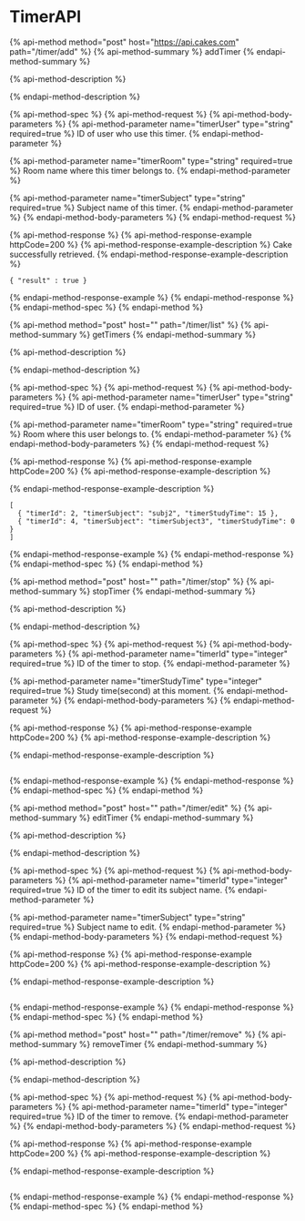 # TimerAPI

{% api-method method="post" host="https://api.cakes.com" path="/timer/add" %}
{% api-method-summary %}
addTimer
{% endapi-method-summary %}

{% api-method-description %}

{% endapi-method-description %}

{% api-method-spec %}
{% api-method-request %}
{% api-method-body-parameters %}
{% api-method-parameter name="timerUser" type="string" required=true %}
ID of user who use this timer.
{% endapi-method-parameter %}

{% api-method-parameter name="timerRoom" type="string" required=true %}
Room name where this timer belongs to.
{% endapi-method-parameter %}

{% api-method-parameter name="timerSubject" type="string" required=true %}
Subject name of this timer.
{% endapi-method-parameter %}
{% endapi-method-body-parameters %}
{% endapi-method-request %}

{% api-method-response %}
{% api-method-response-example httpCode=200 %}
{% api-method-response-example-description %}
Cake successfully retrieved.
{% endapi-method-response-example-description %}

```
{ "result" : true }
```
{% endapi-method-response-example %}
{% endapi-method-response %}
{% endapi-method-spec %}
{% endapi-method %}

{% api-method method="post" host="" path="/timer/list" %}
{% api-method-summary %}
getTimers
{% endapi-method-summary %}

{% api-method-description %}

{% endapi-method-description %}

{% api-method-spec %}
{% api-method-request %}
{% api-method-body-parameters %}
{% api-method-parameter name="timerUser" type="string" required=true %}
ID of user.
{% endapi-method-parameter %}

{% api-method-parameter name="timerRoom" type="string" required=true %}
Room where this user belongs to.
{% endapi-method-parameter %}
{% endapi-method-body-parameters %}
{% endapi-method-request %}

{% api-method-response %}
{% api-method-response-example httpCode=200 %}
{% api-method-response-example-description %}

{% endapi-method-response-example-description %}

```
[
  { "timerId": 2, "timerSubject": "subj2", "timerStudyTime": 15 },
  { "timerId": 4, "timerSubject": "timerSubject3", "timerStudyTime": 0 }
]

```
{% endapi-method-response-example %}
{% endapi-method-response %}
{% endapi-method-spec %}
{% endapi-method %}

{% api-method method="post" host="" path="/timer/stop" %}
{% api-method-summary %}
stopTimer
{% endapi-method-summary %}

{% api-method-description %}

{% endapi-method-description %}

{% api-method-spec %}
{% api-method-request %}
{% api-method-body-parameters %}
{% api-method-parameter name="timerId" type="integer" required=true %}
ID of the timer to stop.
{% endapi-method-parameter %}

{% api-method-parameter name="timerStudyTime" type="integer" required=true %}
Study time\(second\) at this moment.
{% endapi-method-parameter %}
{% endapi-method-body-parameters %}
{% endapi-method-request %}

{% api-method-response %}
{% api-method-response-example httpCode=200 %}
{% api-method-response-example-description %}

{% endapi-method-response-example-description %}

```

```
{% endapi-method-response-example %}
{% endapi-method-response %}
{% endapi-method-spec %}
{% endapi-method %}

{% api-method method="post" host="" path="/timer/edit" %}
{% api-method-summary %}
editTimer
{% endapi-method-summary %}

{% api-method-description %}

{% endapi-method-description %}

{% api-method-spec %}
{% api-method-request %}
{% api-method-body-parameters %}
{% api-method-parameter name="timerId" type="integer" required=true %}
ID of the timer to edit its subject name.
{% endapi-method-parameter %}

{% api-method-parameter name="timerSubject" type="string" required=true %}
Subject name to edit.
{% endapi-method-parameter %}
{% endapi-method-body-parameters %}
{% endapi-method-request %}

{% api-method-response %}
{% api-method-response-example httpCode=200 %}
{% api-method-response-example-description %}

{% endapi-method-response-example-description %}

```

```
{% endapi-method-response-example %}
{% endapi-method-response %}
{% endapi-method-spec %}
{% endapi-method %}

{% api-method method="post" host="" path="/timer/remove" %}
{% api-method-summary %}
removeTimer
{% endapi-method-summary %}

{% api-method-description %}

{% endapi-method-description %}

{% api-method-spec %}
{% api-method-request %}
{% api-method-body-parameters %}
{% api-method-parameter name="timerId" type="integer" required=true %}
ID of the timer to remove.
{% endapi-method-parameter %}
{% endapi-method-body-parameters %}
{% endapi-method-request %}

{% api-method-response %}
{% api-method-response-example httpCode=200 %}
{% api-method-response-example-description %}

{% endapi-method-response-example-description %}

```

```
{% endapi-method-response-example %}
{% endapi-method-response %}
{% endapi-method-spec %}
{% endapi-method %}

